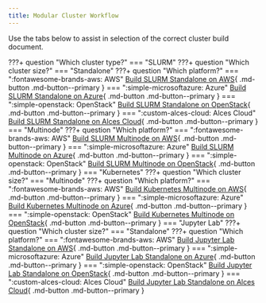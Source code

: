 ```yaml
---
title: Modular Cluster Workflow
---
```


Use the tabs below to assist in selection of the correct cluster build document.

???+ question "Which cluster type?"
    === "SLURM"
        ???+ question "Which cluster size?" 
            === "Standalone"
                ???+ question "Which platform?"
                    === ":fontawesome-brands-aws: AWS"
                        [Build SLURM Standalone on AWS](slurm-standalone-aws.md){ .md-button .md-button--primary }
                    === ":simple-microsoftazure: Azure" 
                        [Build SLURM Standalone on Azure](slurm-standalone-azure.md){ .md-button .md-button--primary }
                    === ":simple-openstack: OpenStack" 
                        [Build SLURM Standalone on OpenStack](slurm-standalone-openstack.md){ .md-button .md-button--primary }
                    === ":custom-alces-cloud: Alces Cloud" 
                        [Build SLURM Standalone on Alces Cloud](slurm-standalone-alces-cloud.md){ .md-button .md-button--primary }
            === "Multinode"
                ???+ question "Which platform?"
                    === ":fontawesome-brands-aws: AWS"
                        [Build SLURM Multinode on AWS](slurm-multinode-aws.md){ .md-button .md-button--primary }
                    === ":simple-microsoftazure: Azure"
                        [Build SLURM Multinode on Azure](slurm-multinode-azure.md){ .md-button .md-button--primary }
                    === ":simple-openstack: OpenStack"
                        [Build SLURM Multinode on OpenStack](slurm-multinode-openstack.md){ .md-button .md-button--primary }
    === "Kubernetes"
        ???+ question "Which cluster size?" 
            === "Multinode"
                ???+ question "Which platform?"
                    === ":fontawesome-brands-aws: AWS"
                        [Build Kubernetes Multinode on AWS](kubernetes-multinode-aws.md){ .md-button .md-button--primary }
                    === ":simple-microsoftazure: Azure" 
                        [Build Kubernetes Multinode on Azure](kubernetes-multinode-azure.md){ .md-button .md-button--primary }
                    === ":simple-openstack: OpenStack" 
                        [Build Kubernetes Multinode on OpenStack](kubernetes-multinode-openstack.md){ .md-button .md-button--primary }
    === "Jupyter Lab"
        ???+ question "Which cluster size?" 
            === "Standalone"
                ???+ question "Which platform?"
                    === ":fontawesome-brands-aws: AWS"
                        [Build Jupyter Lab Standalone on AWS](jupyter-lab-standalone-aws.md){ .md-button .md-button--primary }
                    === ":simple-microsoftazure: Azure" 
                        [Build Jupyter Lab Standalone on Azure](jupyter-lab-standalone-azure.md){ .md-button .md-button--primary }
                    === ":simple-openstack: OpenStack" 
                        [Build Jupyter Lab Standalone on OpenStack](jupyter-lab-standalone-openstack.md){ .md-button .md-button--primary }
                    === ":custom-alces-cloud: Alces Cloud" 
                        [Build Jupyter Lab Standalone on Alces Cloud](jupyter-lab-standalone-alces-cloud.md){ .md-button .md-button--primary }

